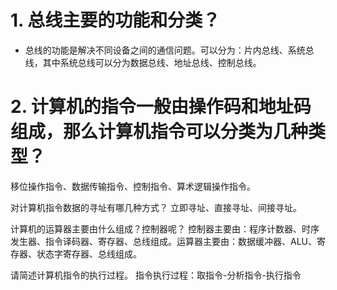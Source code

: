 # 1. 总线主要的功能和分类？
- 总线的功能是解决不同设备之间的通信问题。可以分为：片内总线、系统总线，其中系统总线可以分为数据总线、地址总线、控制总线。

# 2. 计算机的指令一般由操作码和地址码组成，那么计算机指令可以分类为几种类型？
移位操作指令、数据传输指令、控制指令、算术逻辑操作指令。

对计算机指令数据的寻址有哪几种方式？
立即寻址、直接寻址、间接寻址。

计算机的运算器主要由什么组成？控制器呢？
控制器主要由：程序计数器、时序发生器、指令译码器、寄存器、总线组成。运算器主要由：数据缓冲器、ALU、寄存器、状态字寄存器、总线组成。

请简述计算机指令的执行过程。
指令执行过程：取指令-分析指令-执行指令